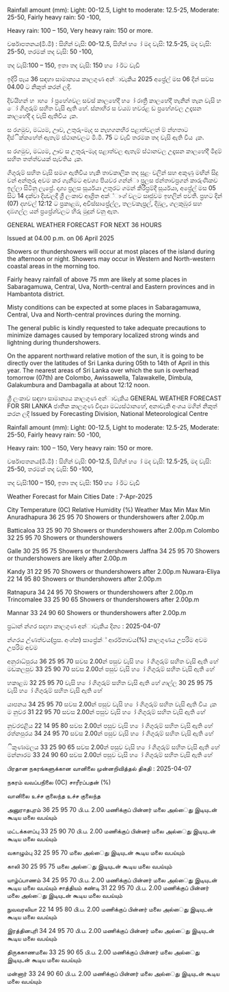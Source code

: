 Rainfall amount (mm): Light: 00-12.5, Light to moderate: 12.5-25, Moderate: 25-50, Fairly heavy rain: 50 -100,

Heavy rain: 100 – 150, Very heavy rain: 150 or more.

වර්ෂාපතනය(මි.මී) : සිහින් වැසි: 00-12.5, සිහින් හ ෝ මද වැසි: 12.5-25, මද වැසි: 25-50, තරමක් තද වැසි: 50 -100,

තද වැසි:100 – 150, ඉතා තද වැසි: 150 හ ෝ ඊට වැඩි

ඉදිරි පැය 36 සඳහා සාමාන්‍යය කාලගුණ අන්‍ාවැකිය 2025 අප්‍රේල් මස 06 දින්‍ සවස 04.00 ට නිකුත් කරන්‍ ලදි.

දිවයිහන් හ ාහ ෝ ප්‍රහේශවල සවස් කාලහේදී හ ෝ රාත්‍රී කාලහේදී තැනින් තැන වැසි හ ෝ ගිගුරුම් සහිත වැසි ඇති හේ. ස්නාහිර ස වයඹ හවරළ ඩ ප්‍රහේශවල උදෑසන කාලහේදී ද වැසි ඇතිවිය ැක.

ස රගමුව, මධ්‍යම, ඌව, උතුරු-මැද ස නැහගනහිර පළාත්වලත් ම් න්හතාට දිස්ික්කහේත් ඇතැම් ස්ථානවලට මි.මී. 75 ට වැඩි තරමක තද වැසි ඇති විය ැක.

ස රගමුව, මධ්‍යම, ඌව ස උතුරු-මැද පළාත්වල ඇතැම් ස්ථානවල උදෑසන කාලහේදී මීදුම් සහිත තත්ත්වයක් පැවතිය ැක.

ගිගුරුම් සහිත වැසි සමග ඇතිවිය හැකි තාවකාලික තද සුළං වලින් සහ අකුණු මඟින් සිදු වන්‍ අන්‍තුරු අවම කර ගැනීමට අවශ්‍ය පියවර ගන්න්‍ා ප්‍රලස ජන්‍තාවප්‍රගන් කාරුණිකව ඉල්ලා සිටිනු ලැප්‍රේ. දෘශ්‍ය ප්‍රලස සූර්යයා උතුරට ගමන් කිරීප්‍රම්දී සූර්යයා, අප්‍රේල් මස 05 සිට 14 දක්වා දින්‍වලදී ශ්‍රී ලංකාව ආශ්‍රිත අක්්ාංශ්‍ වලට සෘජුවම ඉහලින් පවතී. ප්‍රහට දින්‍ (07) දහවල් 12:12 ට ප්‍රකාළඹ, අවිස්සාප්‍රේල්ල, තලවකැප්‍රල්, දිඹුල, ගලකුඹුර සහ දඹගල්ල යන්‍ ප්‍රප්‍රේශ්‍වලට හිරු මුදුන් වනු ඇත.

GENERAL WEATHER FORECAST FOR NEXT 36 HOURS

Issued at 04.00 p.m. on 06 April 2025

Showers or thundershowers will occur at most places of the island during the afternoon or night. Showers may occur in Western and North-western coastal areas in the morning too.

Fairly heavy rainfall of above 75 mm are likely at some places in Sabaragamuwa, Central, Uva, North-central and Eastern provinces and in Hambantota district.

Misty conditions can be expected at some places in Sabaragamuwa, Central, Uva and North-central provinces during the morning.

The general public is kindly requested to take adequate precautions to minimize damages caused by temporary localized strong winds and lightning during thundershowers.

On the apparent northward relative motion of the sun, it is going to be directly over the latitudes of Sri Lanka during 05th to 14th of April in this year. The nearest areas of Sri Lanka over which the sun is overhead tomorrow (07th) are Colombo, Awissawella, Talawakelle, Dimbula, Galakumbura and Dambagalla at about 12:12 noon.

ශ්‍රී ලංකාව සඳහා සාමාන්‍යය කාලගුණ අන්‍ාවැකිය GENERAL WEATHER FORECAST FOR SRI LANKA ජාතික කාලගුණ විදයා මධ්‍යස්ථානහේ, අනාවැකි අංශය මගින් නිකුත් කරන ලදි Issued by Forecasting Division, National Meteorological Centre

Rainfall amount (mm): Light: 00-12.5, Light to moderate: 12.5-25, Moderate: 25-50, Fairly heavy rain: 50 -100,

Heavy rain: 100 – 150, Very heavy rain: 150 or more.

වර්ෂාපතනය(මි.මී) : සිහින් වැසි: 00-12.5, සිහින් හ ෝ මද වැසි: 12.5-25, මද වැසි: 25-50, තරමක් තද වැසි: 50 -100,

තද වැසි:100 – 150, ඉතා තද වැසි: 150 හ ෝ ඊට වැඩි

Weather Forecast for Main Cities Date : 7-Apr-2025

City Temperature (0C) Relative Humidity (%) Weather Max Min Max Min Anuradhapura 36 25 95 70 Showers or thundershowers after 2.00p.m

Batticaloa 33 25 90 70 Showers or thundershowers after 2.00p.m Colombo 32 25 95 70 Showers or thundershowers

Galle 30 25 95 75 Showers or thundershowers Jaffna 34 25 95 70 Showers or thundershowers are likely after 2.00p.m

Kandy 31 22 95 70 Showers or thundershowers after 2.00p.m Nuwara-Eliya 22 14 95 80 Showers or thundershowers after 2.00p.m

Ratnapura 34 24 95 70 Showers or thundershowers after 2.00p.m Trincomalee 33 25 90 65 Showers or thundershowers after 2.00p.m

Mannar 33 24 90 60 Showers or thundershowers after 2.00p.m

ප්‍රධාන්‍ න්‍ගර සදහා කාලගුණ අන්‍ාවැකිය දින්‍ය : 2025-04-07

න්‍ගරය උ්ණත්වය(ප්‍රස. අංශ්‍ක) සාප්‍රේක්් ආර්රතාවය(%) කාලගුණය උපරිම අවම උපරිම අවම

අනුරාධ්‍පුරය 36 25 95 70 සවස 2.00න් පසුව වැසි හ ෝ ගිගුරුම් සහිත වැසි ඇති හේ මඩකලපුව 33 25 90 70 සවස 2.00න් පසුව වැසි හ ෝ ගිගුරුම් සහිත වැසි ඇති හේ

හකාළඹ 32 25 95 70 වැසි හ ෝ ගිගුරුම් සහිත වැසි ඇති හේ ගාල්ල 30 25 95 75 වැසි හ ෝ ගිගුරුම් සහිත වැසි ඇති හේ

යාපනය 34 25 95 70 සවස 2.00න් පසුව වැසි හ ෝ ගිගුරුම් සහිත වැසි ඇති විය ැක ම නුවර 31 22 95 70 සවස 2.00න් පසුව වැසි හ ෝ ගිගුරුම් සහිත වැසි ඇති හේ

නුවරඑළිය 22 14 95 80 සවස 2.00න් පසුව වැසි හ ෝ ගිගුරුම් සහිත වැසි ඇති හේ රත්නපුරය 34 24 95 70 සවස 2.00න් පසුව වැසි හ ෝ ගිගුරුම් සහිත වැසි ඇති හේ

ිකුණාමලය 33 25 90 65 සවස 2.00න් පසුව වැසි හ ෝ ගිගුරුම් සහිත වැසි ඇති හේ මන්නාරම 33 24 90 60 සවස 2.00න් පසුව වැසි හ ෝ ගිගුරුම් සහිත වැසි ඇති හේ

பிரதான நகரங்களுக்கான வானிலை முன்னறிவித்தல் திகதி : 2025-04-07

நகரம் வவப்பநிலை (0C) சாரீரப்பதன் (%)

வானிலை உச்ச குலைந்த உச்ச குலைந்த

அனுராதபுரம் 36 25 95 70 பி.ப. 2.00 மணிக்குப் பின்னர் மலை அல்ைது இடியுடன் கூடிய மலை வபய்யும்

மட்டக்களப்பு 33 25 90 70 பி.ப. 2.00 மணிக்குப் பின்னர் மலை அல்ைது இடியுடன் கூடிய மலை வபய்யும்

வகாழும்பு 32 25 95 70 மலை அல்ைது இடியுடன் கூடிய மலை வபய்யும்

காலி 30 25 95 75 மலை அல்ைது இடியுடன் கூடிய மலை வபய்யும்

யாழ்ப்பாணம் 34 25 95 70 பி.ப. 2.00 மணிக்குப் பின்னர் மலை அல்ைது இடியுடன் கூடிய மலை வபய்யும் சாத்தியம் கண்டி 31 22 95 70 பி.ப. 2.00 மணிக்குப் பின்னர் மலை அல்ைது இடியுடன் கூடிய மலை வபய்யும்

நுவவரலியா 22 14 95 80 பி.ப. 2.00 மணிக்குப் பின்னர் மலை அல்ைது இடியுடன் கூடிய மலை வபய்யும்

இரத்தினபுரி 34 24 95 70 பி.ப. 2.00 மணிக்குப் பின்னர் மலை அல்ைது இடியுடன் கூடிய மலை வபய்யும்

திருககாணமலை 33 25 90 65 பி.ப. 2.00 மணிக்குப் பின்னர் மலை அல்ைது இடியுடன் கூடிய மலை வபய்யும்

மன்னார் 33 24 90 60 பி.ப. 2.00 மணிக்குப் பின்னர் மலை அல்ைது இடியுடன் கூடிய மலை வபய்யும்